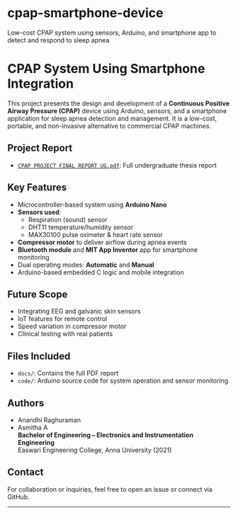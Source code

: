 # cpap-smartphone-device
Low-cost CPAP system using sensors, Arduino, and smartphone app to detect and respond to sleep apnea

# CPAP System Using Smartphone Integration

This project presents the design and development of a **Continuous Positive Airway Pressure (CPAP)** device using Arduino, sensors, and a smartphone application for sleep apnea detection and management. It is a low-cost, portable, and non-invasive alternative to commercial CPAP machines.

## Project Report
- [`CPAP PROJECT FINAL REPORT UG.pdf`](docs/CPAP%20PROJECT%20FINAL%20REPORT%20UG.pdf): Full undergraduate thesis report

## Key Features
- Microcontroller-based system using **Arduino Nano**
- **Sensors used**:
  - Respiration (sound) sensor
  - DHT11 temperature/humidity sensor
  - MAX30100 pulse oximeter & heart rate sensor
- **Compressor motor** to deliver airflow during apnea events
- **Bluetooth module** and **MIT App Inventor** app for smartphone monitoring
- Dual operating modes: **Automatic** and **Manual**
- Arduino-based embedded C logic and mobile integration

## Future Scope
- Integrating EEG and galvanic skin sensors
- IoT features for remote control
- Speed variation in compressor motor
- Clinical testing with real patients

## Files Included
- `docs/`: Contains the full PDF report
- `code/`: Arduino source code for system operation and sensor monitoring

## Authors
- Anandhi Raghuraman  
- Asmitha A  
**Bachelor of Engineering – Electronics and Instrumentation Engineering**  
Easwari Engineering College, Anna University (2021)

## Contact
For collaboration or inquiries, feel free to open an issue or connect via GitHub.

---

